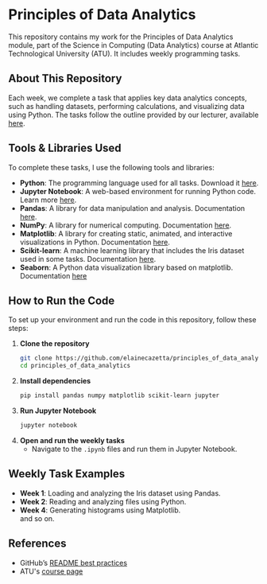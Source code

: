 # Principles of Data Analytics

This repository contains my work for the Principles of Data Analytics module, part of the Science in Computing (Data Analytics) course at Atlantic Technological University (ATU). It includes weekly programming tasks.

## About This Repository 
 
Each week, we complete a task that applies key data analytics concepts, such as handling datasets, performing calculations, and visualizing data using Python. The tasks follow the outline provided by our lecturer, available [here](https://github.com/ianmcloughlin/principles_of_data_analytics/blob/main/assessment/tasks.md).  

## Tools & Libraries Used  

To complete these tasks, I use the following tools and libraries:  

- **Python**: The programming language used for all tasks. Download it [here](https://www.python.org/downloads/).  
- **Jupyter Notebook**: A web-based environment for running Python code. Learn more [here](https://jupyter.org/).  
- **Pandas**: A library for data manipulation and analysis. Documentation [here](https://pandas.pydata.org/docs/).  
- **NumPy**: A library for numerical computing. Documentation [here](https://numpy.org/doc/).  
- **Matplotlib**: A library for creating static, animated, and interactive visualizations in Python. Documentation [here](https://matplotlib.org/stable/contents.html).  
- **Scikit-learn**: A machine learning library that includes the Iris dataset used in some tasks. Documentation [here](https://scikit-learn.org/stable/).  
- **Seaborn**: A Python data visualization library based on matplotlib. Documentation [here](https://seaborn.pydata.org/)

## How to Run the Code  

To set up your environment and run the code in this repository, follow these steps:  

1. **Clone the repository**  
   ```bash
   git clone https://github.com/elainecazetta/principles_of_data_analytics.git
   cd principles_of_data_analytics
   ```  
2. **Install dependencies**  
   ```bash
   pip install pandas numpy matplotlib scikit-learn jupyter
   ```  
3. **Run Jupyter Notebook**  
   ```bash
   jupyter notebook
   ```  
4. **Open and run the weekly tasks**  
   - Navigate to the `.ipynb` files and run them in Jupyter Notebook.  

## Weekly Task Examples  
- **Week 1**: Loading and analyzing the Iris dataset using Pandas.  
- **Week 2**: Reading and analyzing files using Python.  
- **Week 4**: Generating histograms using Matplotlib.  
and so on.

## References  
- GitHub’s [README best practices](https://docs.github.com/en/repositories/managing-your-repositorys-settings-and-features/customizing-your-repository/about-readmes)  
- ATU's [course page](https://www.atu.ie/)  
